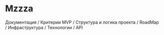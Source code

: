 # Mzzza
Документация  / Критерии MVP / Структура и логика проекта / RoadMap / Инфраструктура  / Технологии  / API
